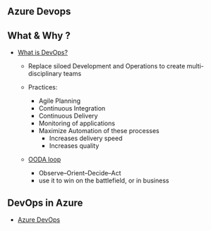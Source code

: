 ## Azure Devops

## What & Why ?

- [What is DevOps?](https://docs.microsoft.com/en-us/azure/devops/learn/what-is-devops)
  - Replace siloed Development and Operations to create multi-disciplinary teams 
  - Practices:
    - Agile Planning
    - Continuous Integration
    - Continuous Delivery
    - Monitoring of applications
    - Maximize Automation of these processes
      - Increases delivery speed
      - Increases quality

  - [OODA loop](https://docs.microsoft.com/en-us/azure/devops/learn/what-is-devops)
    - Observe–Orient–Decide–Act
    - use it to win on the battlefield, or in business


## DevOps in Azure

- [Azure DevOps](https://azure.microsoft.com/en-us/services/devops/)

